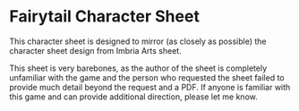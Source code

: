 Fairytail Character Sheet
=========================

This character sheet is designed to mirror (as closely as possible) the character sheet design from Imbria Arts sheet.

This sheet is very barebones, as the author of the sheet is completely unfamiliar with the game and the person who requested the sheet failed to provide much detail beyond the request and a PDF. If anyone is familiar with this game and can provide additional direction, please let me know.